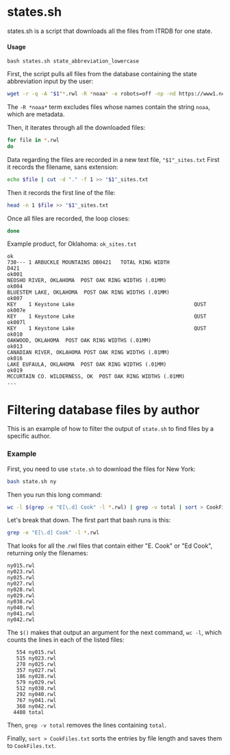 # states.sh

states.sh is a script that downloads all the files from ITRDB for one state.

#### Usage

`bash states.sh state_abbreviation_lowercase`

First, the script pulls all files from the database containing the state abbreviation input by the user:
```bash
wget -r -q -A "$1"*.rwl -R *noaa* -e robots=off -np -nd https://www1.ncdc.noaa.gov/pub/data/paleo/treering/measurements/northamerica/usa/
```
The `-R *noaa*` term excludes files whose names contain the string `noaa`, which are metadata.

Then, it iterates through all the downloaded files:
```bash
for file in *.rwl
do
```
Data regarding the files are recorded in a new text file, `"$1"_sites.txt`
First it records the filename, sans extension:
```bash
echo $file | cut -d "." -f 1 >> "$1"_sites.txt
```
Then it records the first line of the file:
```bash
head -n 1 $file >> "$1"_sites.txt
```
Once all files are recorded, the loop closes:
```bash
done
```

Example product, for Oklahoma: `ok_sites.txt`
```
ok
730--- 1 ARBUCKLE MOUNTAINS DB0421   TOTAL RING WIDTH                       D421
ok001
NEOSHO RIVER, OKLAHOMA  POST OAK RING WIDTHS (.01MM)
ok004
BLUESTEM LAKE, OKLAHOMA  POST OAK RING WIDTHS (.01MM)
ok007
KEY    1 Keystone Lake                                       QUST               
ok007e
KEY    1 Keystone Lake                                       QUST               
ok007l
KEY    1 Keystone Lake                                       QUST               
ok010
OAKWOOD, OKLAHOMA  POST OAK RING WIDTHS (.01MM)
ok013
CANADIAN RIVER, OKLAHOMA POST OAK RING WIDTHS (.01MM)
ok016
LAKE EUFAULA, OKLAHOMA  POST OAK RING WIDTHS (.01MM)
ok019
MCCURTAIN CO. WILDERNESS, OK  POST OAK RING WIDTHS (.01MM)
...
```

# Filtering database files by author
This is an example of how to filter the output of `state.sh` to find files by a specific author.

### Example
First, you need to use `state.sh` to download the files for New York:
```bash
bash state.sh ny
```
Then you run this long command:
```bash
wc -l $(grep -e "E[\.d] Cook" -l *.rwl) | grep -v total | sort > CookFiles.txt
```
Let's break that down. The first part that bash runs is this:
```bash
grep -e "E[\.d] Cook" -l *.rwl
```
That looks for all the .rwl files that contain either "E. Cook" or "Ed Cook", returning only the filenames:
```
ny015.rwl
ny023.rwl
ny025.rwl
ny027.rwl
ny028.rwl
ny029.rwl
ny038.rwl
ny040.rwl
ny041.rwl
ny042.rwl
```

The `$()` makes that output an argument for the next command, `wc -l`, which counts the lines in each of the listed files:
```
   554 ny015.rwl
   515 ny023.rwl
   278 ny025.rwl
   357 ny027.rwl
   186 ny028.rwl
   579 ny029.rwl
   512 ny038.rwl
   292 ny040.rwl
   767 ny041.rwl
   368 ny042.rwl
  4408 total
```

Then, `grep -v total` removes the lines containing `total`.

Finally, `sort > CookFiles.txt` sorts the entries by file length and saves them to `CookFiles.txt`.
